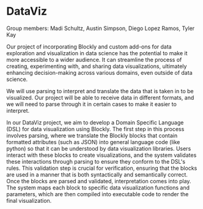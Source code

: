 # DataViz

Group members: Madi Schultz, Austin Simpson, Diego Lopez Ramos, Tyler Kay

Our project of incorporating Blockly and custom add-ons for data exploration and visualization in data science has the potential to make it more accessible to a wider audience. It can streamline the process of creating, experimenting with, and sharing data visualizations, ultimately enhancing decision-making across various domains, even outside of data science.

We will use parsing to interpret and translate the data that is taken in to be visualized. Our project will be able to receive data in different formats, and we will need to parse through it in certain cases to make it easier to interpret. 

In our DataViz project, we aim to develop a Domain Specific Language (DSL) for data visualization using Blockly. The first step in this process involves parsing, where we translate the Blockly blocks that contain formatted attributes (such as JSON) into general language code (like python) so that it can be understood by data visualization libraries. Users interact with these blocks to create visualizations, and the system validates these interactions through parsing to ensure they conform to the DSL's rules. This validation step is crucial for verification, ensuring that the blocks are used in a manner that is both syntactically and semantically correct. Once the blocks are parsed and validated, interpretation comes into play. The system maps each block to specific data visualization functions and parameters, which are then compiled into executable code to render the final visualization.
